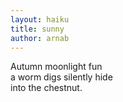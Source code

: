 ```yaml
---
layout: haiku
title: sunny
author: arnab
---
```


Autumn moonlight fun<br>
a worm digs silently hide<br>
into the chestnut.<br>